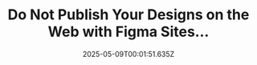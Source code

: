 ---
layout: bookmark
title: Do Not Publish Your Designs on the Web with Figma Sites…
tags:
  - Bookmarks
  - Accessibility
  - Design
  - Web
date: 2025-05-09T00:01:51.635Z
created: 2025-05-09T00:01:51.635Z
modified: 2025-05-09T00:01:51.635Z
link: https://adrianroselli.com/2025/05/do-not-publish-your-designs-on-the-web-with-figma-sites.html
id: 1035750951
excerpt: …Unless you want to fail all the WCAGs, create litigation risk, close off opportunities in Europe, engage in reputational harm, and oh yeah, throw up barriers to your customers and users. What am I talking about? Figma announced Figma Sites, letting you publish your Figma designs directly to the web.…
image: https://adrianroselli.com/wp-content/uploads/2025/05/figma-sites_thumb-300x300.png
---